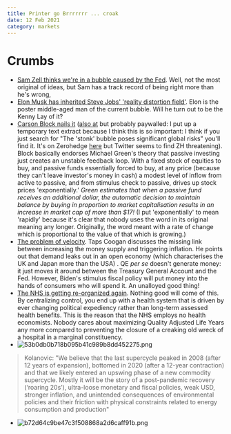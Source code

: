 ```yaml
---
title: Printer go Brrrrrrr ... croak
date: 12 Feb 2021
category: markets
---
```


# Crumbs

- [Sam Zell thinks we're in a bubble caused by the Fed](https://thesoundingline.com/sam-zell-slams-rampant-stimulus-fueled-speculation). Well, not the most original of ideas, but Sam has a track record of being right more than he's wrong,
- [Elon Musk has inherited Steve Jobs' 'reality distortion field'](https://www.ft.com/content/d8e5135f-804d-4e66-8ea0-6fd97809e78d). Elon is the poster middle-aged man of the current bubble. Will he turn out to be the Kenny Lay of it?
- [Carson Block nails it](https://termbin.com/fg3y) ([also at](https://www.ft.com/content/dbfc69df-7dbc-4338-a475-1432ffdc4056) but probably paywalled: I put up a temporary text extract because I think this is so important: I think if you just search for "The 'stonk' bubble poses significant global risks"  you'll find it. It's on Zerohedge [here](https://www.zerohedge.com/markets/stonk-bubble-poses-significant-global-risk) but Twitter seems to find ZH threatening). Block basically endorses Michael Green's theory that passive investing just creates an unstable feedback loop. With a fixed stock of equities to buy, and passive funds essentially forced to buy, at any price (because they can't leave investor's money in cash) a modest level of inflow from active to passive, and from stimulus check to passive, drives up stock prices 'exponentially.'  _Green estimates that when a passive fund receives an additional dollar, the automatic decision to maintain balance by buying in proportion to market capitalisation results in an increase in market cap of more than $17!_ (I put 'exponentially' to mean 'rapidly' because it's clear that nobody uses the word in its original meaning any longer. Originally, the word meant with a rate of change which is proportional to the value of that which is growing.) 
- [The problem of velocity](https://thesoundingline.com/m1-money-supply-growth-hits-jaw-dropping-75-money-velocity-wont-save-us-from-inflation/). Taps Coogan discusses the missing link between increasing the money supply and triggering inflation. He points out that demand leaks out in an open economy (which characterises the UK and Japan more than the USA) . QE _per se_ doesn't generate money: it just moves it around between the Treasury General Account and the Fed. However, Biden's stimulus fiscal policy will put money into the hands of consumers who will spend it. An unalloyed good thing!
- [The NHS is getting re-organized again](https://www.economist.com/britain/2021/02/13/boris-johnsons-nhs-prescription-more-control-less-competition). Nothing good will come of this. By centralizing control, you end up with a health system that is driven by ever changing political expediency rather than long-term assessed health benefits. This is the reason that the NHS employs no health economists. Nobody cares about maximizing Quality Adjusted Life Years any more compared to preventing the closure of a creaking old wreck of a hospital in a marginal constituency.
- ![53b0db0b718b095b41c989b8dd452275.png]({attach}53b0db0b718b095b41c989b8dd452275.png)

> Kolanovic: "We believe that the last supercycle peaked in 2008 (after 12 years of expansion), bottomed in 2020 (after a 12-year contraction) and that we likely entered an upswing phase of a new commodity supercycle. Mostly it will be the story of a post-pandemic recovery (‘roaring 20s’), ultra-loose monetary and fiscal policies, weak USD, stronger inflation, and unintended consequences of environmental policies and their friction with physical constraints related to energy consumption and production"

- ![b72d64c9be47c3f508868a2d6caff91b.png]({attach}b72d64c9be47c3f508868a2d6caff91b.png)
